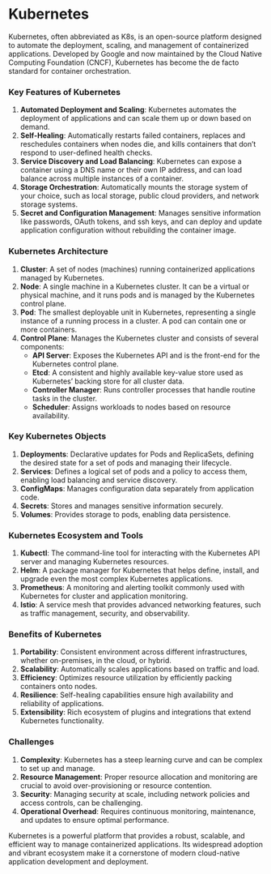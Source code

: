 <h1>Kubernetes</h1>

Kubernetes, often abbreviated as K8s, is an open-source platform designed to automate the deployment, scaling, and management of containerized applications. Developed by Google and now maintained by the Cloud Native Computing Foundation (CNCF), Kubernetes has become the de facto standard for container orchestration.

### Key Features of Kubernetes
1. **Automated Deployment and Scaling**: Kubernetes automates the deployment of applications and can scale them up or down based on demand.
2. **Self-Healing**: Automatically restarts failed containers, replaces and reschedules containers when nodes die, and kills containers that don’t respond to user-defined health checks.
3. **Service Discovery and Load Balancing**: Kubernetes can expose a container using a DNS name or their own IP address, and can load balance across multiple instances of a container.
4. **Storage Orchestration**: Automatically mounts the storage system of your choice, such as local storage, public cloud providers, and network storage systems.
5. **Secret and Configuration Management**: Manages sensitive information like passwords, OAuth tokens, and ssh keys, and can deploy and update application configuration without rebuilding the container image.

### Kubernetes Architecture
1. **Cluster**: A set of nodes (machines) running containerized applications managed by Kubernetes.
2. **Node**: A single machine in a Kubernetes cluster. It can be a virtual or physical machine, and it runs pods and is managed by the Kubernetes control plane.
3. **Pod**: The smallest deployable unit in Kubernetes, representing a single instance of a running process in a cluster. A pod can contain one or more containers.
4. **Control Plane**: Manages the Kubernetes cluster and consists of several components:
   - **API Server**: Exposes the Kubernetes API and is the front-end for the Kubernetes control plane.
   - **Etcd**: A consistent and highly available key-value store used as Kubernetes’ backing store for all cluster data.
   - **Controller Manager**: Runs controller processes that handle routine tasks in the cluster.
   - **Scheduler**: Assigns workloads to nodes based on resource availability.

### Key Kubernetes Objects
1. **Deployments**: Declarative updates for Pods and ReplicaSets, defining the desired state for a set of pods and managing their lifecycle.
2. **Services**: Defines a logical set of pods and a policy to access them, enabling load balancing and service discovery.
3. **ConfigMaps**: Manages configuration data separately from application code.
4. **Secrets**: Stores and manages sensitive information securely.
5. **Volumes**: Provides storage to pods, enabling data persistence.

### Kubernetes Ecosystem and Tools
1. **Kubectl**: The command-line tool for interacting with the Kubernetes API server and managing Kubernetes resources.
2. **Helm**: A package manager for Kubernetes that helps define, install, and upgrade even the most complex Kubernetes applications.
3. **Prometheus**: A monitoring and alerting toolkit commonly used with Kubernetes for cluster and application monitoring.
4. **Istio**: A service mesh that provides advanced networking features, such as traffic management, security, and observability.

### Benefits of Kubernetes
1. **Portability**: Consistent environment across different infrastructures, whether on-premises, in the cloud, or hybrid.
2. **Scalability**: Automatically scales applications based on traffic and load.
3. **Efficiency**: Optimizes resource utilization by efficiently packing containers onto nodes.
4. **Resilience**: Self-healing capabilities ensure high availability and reliability of applications.
5. **Extensibility**: Rich ecosystem of plugins and integrations that extend Kubernetes functionality.

### Challenges
1. **Complexity**: Kubernetes has a steep learning curve and can be complex to set up and manage.
2. **Resource Management**: Proper resource allocation and monitoring are crucial to avoid over-provisioning or resource contention.
3. **Security**: Managing security at scale, including network policies and access controls, can be challenging.
4. **Operational Overhead**: Requires continuous monitoring, maintenance, and updates to ensure optimal performance.

Kubernetes is a powerful platform that provides a robust, scalable, and efficient way to manage containerized applications. Its widespread adoption and vibrant ecosystem make it a cornerstone of modern cloud-native application development and deployment.
